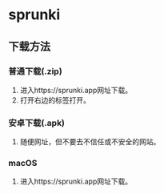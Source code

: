 # sprunki

## 下载方法

### 普通下载(.zip)

1. 进入https://sprunki.app网址下载。
2. 打开右边的标签打开。

### 安卓下载(.apk)

1. 随便网址，但不要去不信任或不安全的网站。

### macOS

1. 进入https://sprunki.app网址下载。
